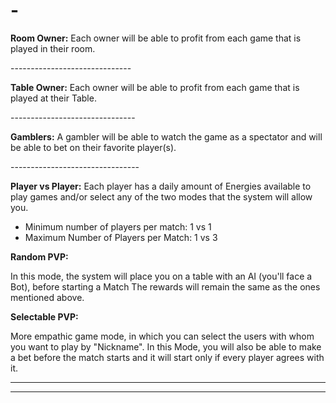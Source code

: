 # -

**Room Owner:** Each owner will be able to profit from each game that is played in their room.

\------------------------------

**Table Owner:** Each owner will be able to profit from each game that is played at their Table.

\-------------------------------

**Gamblers:** A gambler will be able to watch the game as a spectator and will be able to bet on their favorite player(s).

\--------------------------------

**Player vs Player:** Each player has a daily amount of Energies available to play games and/or select any of the two modes that the system will allow you.

* Minimum number of players per match: 1 vs 1
* Maximum Number of Players per Match: 1 vs 3

**Random PVP:**

In this mode, the system will place you on a table with an AI (you'll face a Bot), before starting a Match The rewards will remain the same as the ones mentioned above.

**Selectable PVP:**

More empathic game mode, in which you can select the users with whom you want to play by "Nickname". In this Mode, you will also be able to make a bet before the match starts and it will start only 
 if every player agrees with it.

****

****
